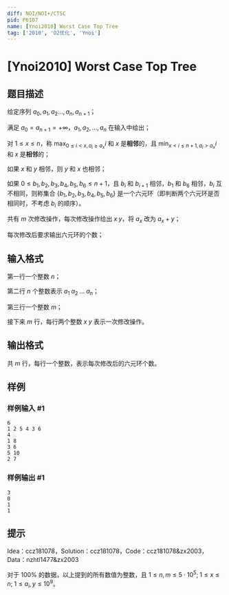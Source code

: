 ```yaml
---
diff: NOI/NOI+/CTSC
pid: P6107
name: [Ynoi2010] Worst Case Top Tree
tag: ['2010', 'O2优化', 'Ynoi']
---
```

# [Ynoi2010] Worst Case Top Tree
## 题目描述

给定序列 $a_0,a_1,a_2\dots,a_n,a_{n+1}$；

满足 $a_0=a_{n+1}=+\infty$，$a_1,a_2,\dots,a_n$ 在输入中给出；

对 $1\le x \le n$，称 $\max_{0\le i<x,a_i\ge a_x} i$ 和 $x$ 是**相邻**的，且 $\min_{x<i\le n+1,a_i>a_x} i$ 和 $x$ 是**相邻**的；

如果 $x$ 和 $y$ 相邻，则 $y$ 和 $x$ 也相邻；

如果 $0\le b_1,b_2,b_3,b_4,b_5,b_6\le n+1$，且 $b_i$ 和 $b_{i+1}$ 相邻，$b_1$ 和 $b_6$ 相邻，$b_i$ 互不相同，则称集合 $\{b_1,b_2,b_3,b_4,b_5,b_6\}$ 是一个六元环（即判断两个六元环是否相同时，不考虑 $b_i$ 的顺序）。

共有 $m$ 次修改操作，每次修改操作给出 $x\;y$，将 $a_x$ 改为 $a_x+y$；

每次修改后要求输出六元环的个数；
## 输入格式

第一行一个整数 $n$；

第二行 $n$ 个整数表示 $a_1\;a_2\;\dots\;a_n$；

第三行一个整数 $m$；

接下来 $m$ 行，每行两个整数 $x\;y$ 表示一次修改操作。
## 输出格式

共 $m$ 行，每行一个整数，表示每次修改后的六元环个数。
## 样例

### 样例输入 #1
```
6
1 2 5 4 3 6
4
1 8
3 6
5 10
2 7
```
### 样例输出 #1
```
3
0
1
1
```
## 提示

Idea：ccz181078，Solution：ccz181078，Code：ccz181078&zx2003，Data：nzhtl1477&zx2003

对于 $100\%$ 的数据，以上提到的所有数值为整数，且 $1\le n,m\le 5\cdot 10^5;\;1\le x\le n;\;1\le a_i,y\le 10^9$。
